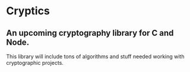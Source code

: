 # Cryptics

## An upcoming cryptography library for C and Node. 

This library will include tons of algorithms and stuff needed working with cryptographic projects.